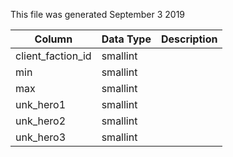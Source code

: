 This file was generated September 3 2019

| Column            | Data Type | Description |
| ----------------- | --------- | ----------- |
| client_faction_id | smallint  |             |
| min               | smallint  |             |
| max               | smallint  |             |
| unk_hero1         | smallint  |             |
| unk_hero2         | smallint  |             |
| unk_hero3         | smallint  |             |